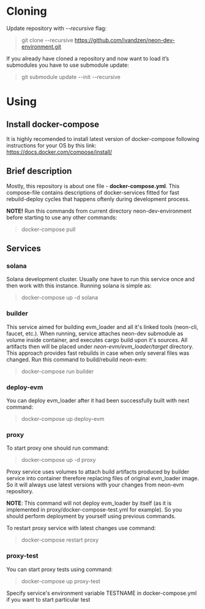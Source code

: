 
# Cloning

Update repository with *--recursive* flag:
> git clone --recursive https://github.com/ivandzen/neon-dev-environment.git

If you already have cloned a repository and now want to load it’s submodules you have to use submodule update:
> git submodule update --init --recursive

# Using

## Install docker-compose
It is highly recomended to install latest version of docker-compose following instructions for your OS by this link:
https://docs.docker.com/compose/install/

## Brief description
Mostly, this repository is about one file - **docker-compose.yml**. This compose-file contains descriptions of
docker-services fitted for fast rebuild-deploy cycles that happens oftenly during development process.

**NOTE!** Run this commands from current directory neon-dev-environment before starting to use any other commands:
> docker-compose pull

## Services
### solana
Solana development cluster. Usually one have to run this service once and then work with this instance. 
Running solana is simple as:
> docker-compose up -d solana

### builder
This service aimed for building evm_loader and all it's linked tools (neon-cli, faucet, etc.). When running, 
service attaches neon-dev submodule as volume inside container, and executes cargo build upon it's sources. 
All artifacts then will be placed under *neon-evm/evm_loader/target* directory. This approach provides fast rebuilds 
in case when only several files was changed. Run this command to build/rebuild neon-evm:
> docker-compose run builder

### deploy-evm 
You can deploy evm_loader after it had been successfully built with next command: 
> docker-compose up deploy-evm

### proxy
To start proxy one should run command:
> docker-compose up -d proxy

Proxy service uses volumes to attach build artifacts produced by builder service into container therefore replacing files of original evm_loader image. So it will always use latest versions with your changes from neon-evm repository.

**NOTE**: This command will not deploy evm_loader by itself (as it is implemented in proxy/docker-compose-test.yml for example).
So you should perform deployment by yourself using previous commands.

To restart proxy service with latest changes use command:
> docker-compose restart proxy

### proxy-test
You can start proxy tests using command:
> docker-compose up proxy-test

Specify service's environment variable TESTNAME in docker-compose.yml if you want to start particular test

